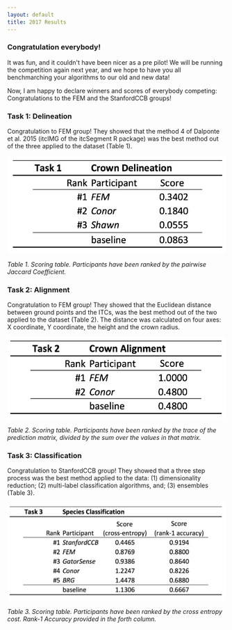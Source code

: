 ```yaml
---
layout: default
title: 2017 Results
---
```


### Congratulation everybody!

It was fun, and it couldn't have been nicer as a pre pilot! We will be running the competition again next year, and we hope to have you all benchmarching your algorithms to our old and new data!

Now, I am happy to declare winners and scores of everybody competing: Congratulations to the FEM and the StanfordCCB groups!


### Task 1: Delineation

Congratulation to FEM group! They showed that  the method 4 of Dalponte et al. 2015 (itcIMG of the itcSegment R package) was the best method out of the three applied to the dataset (Table 1). 

![Figure showing scoring table task1](images/task1table.png)

*Table 1. Scoring table. Participants have been ranked by the pairwise Jaccard Coefficient.*


### Task 2: Alignment

Congratulation to FEM group! They showed that the Euclidean distance between ground points and the ITCs, was the best method out of the two applied to the dataset (Table 2). The distance was calculated on four axes: X coordinate, Y coordinate, the height and the crown radius.  

![Figure showing scoring table task2](images/task2table.png)

*Table 2. Scoring table. Participants have been ranked by the trace of the prediction matrix, divided by the sum over the values in that matrix.*


### Task 3: Classification

Congratulation to StanfordCCB group! They showed that a three step process was the best method applied to the data: (1) dimensionality reduction; (2) multi-label classification algorithms, and; (3) ensembles (Table 3).  

![Figure showing scoring table task3](images/task3table.png)

*Table 3. Scoring table. Participants have been ranked by the cross entropy cost. Rank-1 Accuracy provided in the forth column.*
